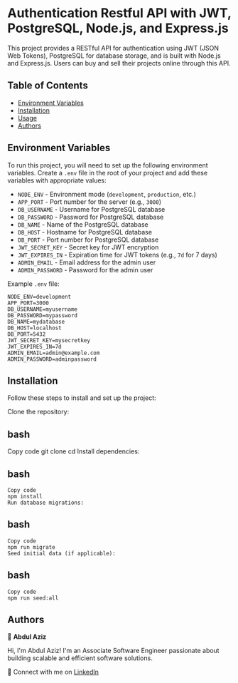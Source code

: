 # Authentication Restful API with JWT, PostgreSQL, Node.js, and Express.js

This project provides a RESTful API for authentication using JWT (JSON Web Tokens), PostgreSQL for database storage, and is built with Node.js and Express.js. Users can buy and sell their projects online through this API.

## Table of Contents

- [Environment Variables](#environment-variables)
- [Installation](#installation)
- [Usage](#usage)
- [Authors](#authors)

## Environment Variables

To run this project, you will need to set up the following environment variables. Create a `.env` file in the root of your project and add these variables with appropriate values:

- `NODE_ENV` - Environment mode (`development`, `production`, etc.)
- `APP_PORT` - Port number for the server (e.g., `3000`)
- `DB_USERNAME` - Username for PostgreSQL database
- `DB_PASSWORD` - Password for PostgreSQL database
- `DB_NAME` - Name of the PostgreSQL database
- `DB_HOST` - Hostname for PostgreSQL database
- `DB_PORT` - Port number for PostgreSQL database
- `JWT_SECRET_KEY` - Secret key for JWT encryption
- `JWT_EXPIRES_IN` - Expiration time for JWT tokens (e.g., `7d` for 7 days)
- `ADMIN_EMAIL` - Email address for the admin user
- `ADMIN_PASSWORD` - Password for the admin user

Example `.env` file:

```plaintext
NODE_ENV=development
APP_PORT=3000
DB_USERNAME=myusername
DB_PASSWORD=mypassword
DB_NAME=mydatabase
DB_HOST=localhost
DB_PORT=5432
JWT_SECRET_KEY=mysecretkey
JWT_EXPIRES_IN=7d
ADMIN_EMAIL=admin@example.com
ADMIN_PASSWORD=adminpassword
```

## Installation
Follow these steps to install and set up the project:

Clone the repository:

## bash
Copy code
git clone <your-repo-url>
cd <your-project>
Install dependencies:

## bash
```
Copy code
npm install
Run database migrations:
```

## bash
```
Copy code
npm run migrate
Seed initial data (if applicable):
```

## bash
```
Copy code
npm run seed:all
```

## Authors

👤 **Abdul Aziz**

Hi, I'm Abdul Aziz! I'm an Associate Software Engineer passionate about building scalable and efficient software solutions.

🔗 Connect with me on [LinkedIn](https://linkedin.com/connect2abdulaziz)

